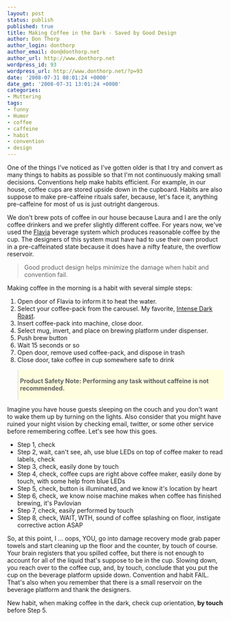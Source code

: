 ```yaml
---
layout: post
status: publish
published: true
title: Making Coffee in the Dark - Saved by Good Design
author: Don Thorp
author_login: donthorp
author_email: don@donthorp.net
author_url: http://www.donthorp.net
wordpress_id: 93
wordpress_url: http://www.donthorp.net/?p=93
date: '2008-07-31 08:01:24 +0000'
date_gmt: '2008-07-31 13:01:24 +0000'
categories:
- Muttering
tags:
- funny
- Humor
- coffee
- caffeine
- habit
- convention
- design
---
```

<p>One of the things I've noticed as I've gotten older is that I try and convert as many things to habits as possible so that I'm not continuously making small decisions. Conventions help make habits efficient. For example, in our house, coffee cups are stored upside down in the cupboard. Habits are also suppose to make pre-caffeine rituals safer, because, let's face it, anything pre-caffeine for most of us is just outright dangerous.</p>
<p>We don't brew pots of coffee in our house because Laura and I are the only coffee drinkers and we prefer slightly different coffee. For years now, we've used the <a href="http://www.myflavia.com/Myflavia/en-US/brewers/" target="_blank">Flavia</a> beverage system which produces reasonable coffee by the cup. The designers of this system must have had to use their own product in a pre-caffeinated state because it does have a nifty feature, the overflow reservoir. </p>
<blockquote><p>Good product design helps minimize the damage when habit and convention fail.</p></blockquote>
<p>Making coffee in the morning is a habit with several simple steps:</p>
<ol>
<li>Open door of Flavia to inform it to heat the water.</li>
<li>Select your coffee-pack from the carousel. My favorite, <a href="http://www.myflavia.com/myflavia/RetailExtensions/ProductDetailPage.aspx?theproduct=A126" target="_blank">Intense Dark Roast</a>.</li>
<li>Insert coffee-pack into machine, close door.</li>
<li>Select mug, invert, and place on brewing platform under dispenser.</li>
<li>Push brew button</li>
<li>Wait 15 seconds or so</li>
<li>Open door, remove used coffee-pack, and dispose in trash</li>
<li>Close door, take coffee in cup somewhere safe to drink</li>
</ol>
<blockquote style="background: lightyellow; padding: 4px; font-weight:bold;"><p>
Product Safety Note: Performing any task without caffeine is not recommended.</p></blockquote>
<p>Imagine you have house guests sleeping on the couch and you don't want to wake them up by turning on the lights. Also consider that you might have ruined your night vision by checking email, twitter, or some other service before remembering coffee. Let's see how this goes.</p>
<ul>
<li>Step 1, check</li>
<li>Step 2, wait, can't see, ah, use blue LEDs on top of coffee maker to read labels, check</li>
<li>Step 3, check, easily done by touch</li>
<li>Step 4, check, coffee cups are right above coffee maker, easily done by touch, with some help from blue LEDs</li>
<li>Step 5, check, button is illuminated, and we know it's location by heart</li>
<li>Step 6, check, we know noise machine makes when coffee has finished brewing, it's Pavlovian</li>
<li>Step 7, check, easily performed by touch</li>
<li>Step 8, check, WAIT, WTH, sound of coffee splashing on floor, instigate corrective action ASAP</li>
</ul>
<p>So, at this point, I ... oops, YOU, go into damage recovery mode grab paper towels and start cleaning up the floor and the counter, by touch of course.  Your brain registers that you spilled coffee, but there is not enough to account for all of the liquid that's suppose to be in the cup. Slowing down, you reach over to the coffee cup, and, by touch, conclude that you put the cup on the beverage platform upside down. Convention and habit FAIL. That's also when you remember that there is a small reservoir on the beverage platform and thank the designers.</p>
<p>New habit, when making coffee in the dark, check cup orientation, <b>by touch</b> before Step 5.</p>
